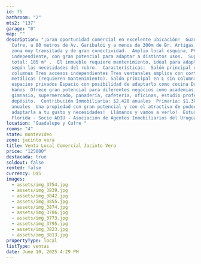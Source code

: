 ```yaml
---
id: 75
bathroom: "2"
mts2: "137"
garage: "0"
map: ""
description: "¡Gran oportunidad comercial en excelente ubicación!  Guadalupe y
  Cufre, a 80 metros de Av. Garibaldi y a menos de 300m de Br. Artigas, en una
  zona muy transitada y de gran conectividad.  Amplio local esquina, PH
  independiente, con gran potencial para adaptar a distintos usos.  Superficie
  total: 105 m² .  El inmueble requiere mantenimiento, ideal para adaptarlo
  según las necesidades del rubro.  Características:  Salón principal sin
  columnas Tres accesos independientes Tres ventanales amplios con cortinas
  metálicas (requieren mantenimiento). Salón principal en L sin columnas Dos
  espacios privados Espacio con posibilidad de adaptarlo como cocina Dos
  baños  Ofrece gran potencial para diferentes negocios como academias,
  gimnasio, supermercado, panadería, cafetería, oficinas, estudio profesional o
  depósito.  Contribución Inmobiliaria: $2.428 anuales  Primaria: $1.300
  anuales  Una propiedad con gran potencial y con el atractivo de poder
  adaptarla a tu gusto y necesidades!  Llámanos y vamos a verlo!  Estudio
  Florida - Socio ADIU - Asociación de Agentes Inmobiliarios del Uruguay."
location: "Guadalupe y Cufre "
rooms: "4"
state: montevideo
zone: jacinto vera
title: Venta Local Comercial Jacinto Vera
price: "125000"
destacada: true
soldout: false
rented: false
currency: U$S
images:
  - assets/img_3754.jpg
  - assets/img_3839.jpg
  - assets/img_3842.jpg
  - assets/img_3855.jpg
  - assets/img_3874.jpg
  - assets/img_3786.jpg
  - assets/img_3773.jpg
  - assets/img_3795.jpg
  - assets/img_3823.jpg
  - assets/img_3813.jpg
propertyType: local
listType: ventas
date: June 10, 2025 4:29 PM
---
```

